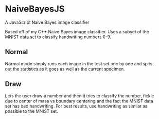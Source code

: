 # NaiveBayesJS
A JavaScript Naive Bayes image classifier

Based off of my C++ Naive Bayes image classifier. Uses a subset of the MNIST data set to classify handwriting numbers 0-9.

## Normal
Normal mode simply runs each image in the test set one by one and spits out the statistics as it goes as well as the current specimen.

## Draw
Lets the user draw a number and then it tries to classify the number, fickle due to center of mass vs boundary centering and the fact the MNIST data set has bad handwriting. For best results, use handwriting as similar as possible to the MNIST set.